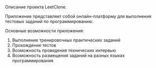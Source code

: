 Описание проекта LeetClone.

Приложение представляет собой онлайн-платформу для выполнения тестовых заданий по программированию.

Основные возможности приложения:
1. Выполнение тренировочных практических заданий
2. Прохождение тестов
3. Возможность проведения технических интервью
4. Возможность размещения заданий на разных языках программирования